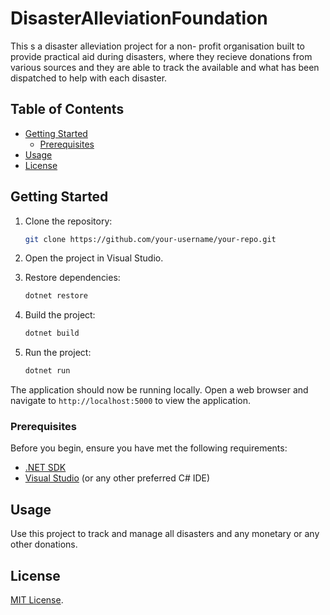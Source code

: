 # DisasterAlleviationFoundation

This s a disaster alleviation project for a non- profit organisation built to provide practical aid during disasters, where they recieve donations from various sources and they are able to track the available and what has been dispatched to help with each disaster.

## Table of Contents

- [Getting Started](#getting-started)
  - [Prerequisites](#prerequisites)
- [Usage](#usage)
- [License](#license)

## Getting Started

1. Clone the repository:

    ```bash
    git clone https://github.com/your-username/your-repo.git
    ```

2. Open the project in Visual Studio.

3. Restore dependencies:

    ```bash
    dotnet restore
    ```

4. Build the project:

    ```bash
    dotnet build
    ```

5. Run the project:

    ```bash
    dotnet run
    ```

The application should now be running locally. Open a web browser and navigate to `http://localhost:5000` to view the application.


### Prerequisites

Before you begin, ensure you have met the following requirements:

- [.NET SDK](https://dotnet.microsoft.com/download)
- [Visual Studio](https://visualstudio.microsoft.com/) (or any other preferred C# IDE)


## Usage

Use this project to track and manage all disasters and any monetary or any other donations.

## License

[MIT License](https://opensource.org/licenses/MIT).


